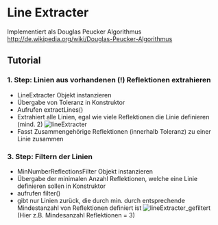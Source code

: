 # Line Extracter
Implementiert als Douglas Peucker Algorithmus  
http://de.wikipedia.org/wiki/Douglas-Peucker-Algorithmus
## Tutorial
### 1. Step: Linien aus vorhandenen (!) Reflektionen extrahieren
- LineExtracter Objekt instanzieren
- Übergabe von Toleranz in Konstruktor
- Aufrufen extractLines()
- Extrahiert alle Linien, egal wie viele Reflektionen die Linie definieren (mind. 2)
![lineExtracter](https://gitlab.com/solidus/hefei/uploads/98fcef996ae50b3e61b3c3cc94fcf0b0/lineExtracter.png)
- Fasst Zusammengehörige Reflektionen (innerhalb Toleranz) zu einer Linie zusammen

### 3. Step: Filtern der Linien
- MinNumberReflectionsFilter Objekt instanzieren  
- Übergabe der minimalen Anzahl Reflektionen, welche eine Linie definieren sollen in Konstruktor  
- aufrufen filter()  
- gibt nur Linien zurück, die durch min. durch entsprechende Mindestanzahl von Reflektionen definiert ist
![lineExtracter_gefiltert](https://gitlab.com/solidus/hefei/uploads/9ac70c55a23d50e3047565af0252065d/lineExtracter_gefiltert.png)
(Hier z.B. Mindesanzahl Reflektionen = 3)

